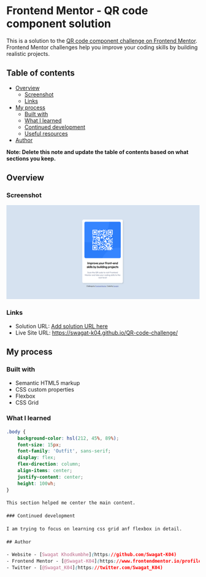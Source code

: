 # Frontend Mentor - QR code component solution

This is a solution to the [QR code component challenge on Frontend Mentor](https://www.frontendmentor.io/challenges/qr-code-component-iux_sIO_H). Frontend Mentor challenges help you improve your coding skills by building realistic projects. 

## Table of contents

- [Overview](#overview)
  - [Screenshot](#screenshot)
  - [Links](#links)
- [My process](#my-process)
  - [Built with](#built-with)
  - [What I learned](#what-i-learned)
  - [Continued development](#continued-development)
  - [Useful resources](#useful-resources)
- [Author](#author)

**Note: Delete this note and update the table of contents based on what sections you keep.**

## Overview

### Screenshot

![](./images/screenshot.png)


### Links

- Solution URL: [Add solution URL here](https://your-solution-url.com)
- Live Site URL: https://swagat-k04.github.io/QR-code-challenge/

## My process

### Built with

- Semantic HTML5 markup
- CSS custom properties
- Flexbox
- CSS Grid

### What I learned

```css
.body {
    background-color: hsl(212, 45%, 89%);
    font-size: 15px;
    font-family: 'Outfit', sans-serif;
    display: flex;
    flex-direction: column;
    align-items: center;
    justify-content: center;
    height: 100vh;
}

This section helped me center the main content.

### Continued development

I am trying to focus on learning css grid anf flexbox in detail.

## Author

- Website - [Swagat Khodkumbhe](https://github.com/Swagat-K04)
- Frontend Mentor - [@Swagat-K04](https://www.frontendmentor.io/profile/Swagat-K04)
- Twitter - [@Swagat_K04](https://twitter.com/Swagat_K04)




